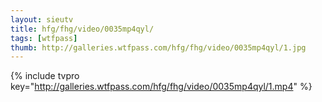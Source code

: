 ```yaml
--- 
layout: sieutv
title: hfg/fhg/video/0035mp4qyl/
tags: [wtfpass]
thumb: http://galleries.wtfpass.com/hfg/fhg/video/0035mp4qyl/1.jpg
---
```

{% include tvpro key="http://galleries.wtfpass.com/hfg/fhg/video/0035mp4qyl/1.mp4" %} 
